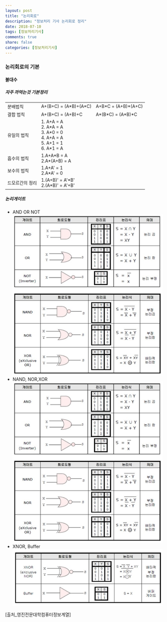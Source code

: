 ```yaml
---
layout: post
title: "논리회로"
description: "정보처리 기사 논리회로 정리"
date: 2018-07-10
tags: [정보처리기사]
comments: true
share: false
categories: [정보처리기사]
---
```




###  논리회로의 기본
#### 불대수
##### 자주 까먹는것 기본정리

<table>
  <tbody>
    <tr>
      <td> 분배법칙</td>
      <td>A+(B+C) = (A*B)+(A*C)</td>
      <td>A+B*C = (A+B)*(A+C)</td>
    </tr>
    <tr>
      <td>결합 법칙</td>
      <td>A+(B+C) = (A+B)+C </td>
      <td>A*(B*C) = (A*B)*C </td>
    </tr>
    <tr>
      <td>유일의 법칙</td>
      <td colspan="2">
          1. A+A = A<br>
          2. A*A = A<br>
          3. A*0 = 0<br>
          4. A+A = A<br>
          5. A+1 = 1<br>
          6. A*1 = A<br>
      </td>
    </tr>
    <tr>
      <td>흡수의 법칙</td>
      <td colspan="2">
          1.A+A*B = A<br>
          2.A*(A+B) = A<br>
      </td>
    </tr>
    <tr>
      <td>보수의 법칙</td>
      <td colspan="2">
          1.A+A' = 1<br>
          2.A*A' = 0<br>
      </td>
    </tr>
    <tr>
      <td>드모르간의 정리</td>
      <td colspan="2">
          1.(A+B)' = A'*B'<br>
          2.(A*B)' = A'+B'<br>
      </td>
    </tr>
  </tbody>
</table>

##### 논리게이트

* AND OR NOT
 ![image](/images/논리게이트1.png)
* NAND, NOR,XOR
 ![image](/images/논리게이트2.png)
* XNOR, Buffer
 ![image](/images/논리게이트3.png)

[출처_영진전문대학컴퓨터정보계열]



